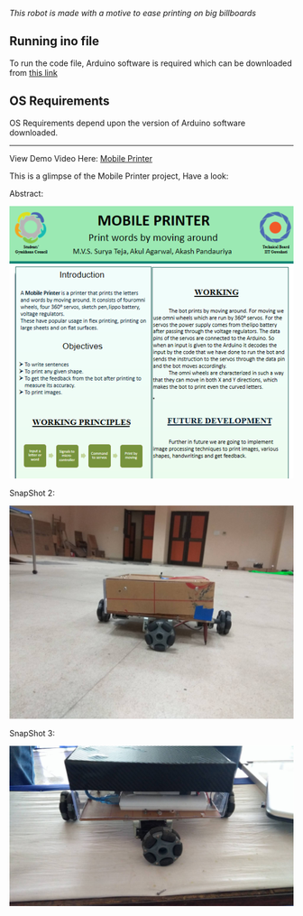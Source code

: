 *This robot is made with a motive to ease printing on big billboards*

Running ino file
---------------------------------------------------------------------------------------------------
To run the code file, Arduino software is required which can be downloaded from [this link](https://www.arduino.cc/en/Main/Software)


OS Requirements
---------------------------------------------------------------------------------------------------
OS Requirements depend upon the version of Arduino software downloaded.


---------------------------------------------------------------------------------------------------


View Demo Video Here:  [Mobile Printer](https://youtu.be/Hl6UjFdA3Qk)


This is a glimpse of the Mobile Printer project, Have  a look:


Abstract:


![Snap 1](https://github.com/akulagrawal/Mobile-Printer/blob/master/Snapshots/abstract.png)

SnapShot 2:


![Snap 2](https://github.com/akulagrawal/Mobile-Printer/blob/master/Snapshots/snap1.jpg)

SnapShot 3:


![Snap 3](https://github.com/akulagrawal/Mobile-Printer/blob/master/Snapshots/snap2.jpg)